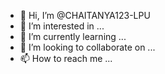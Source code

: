 - 👋 Hi, I’m @CHAITANYA123-LPU
- 👀 I’m interested in ...
- 🌱 I’m currently learning ...
- 💞️ I’m looking to collaborate on ...
- 📫 How to reach me ...

<!---
CHAITANYA123-LPU/CHAITANYA123-LPU is a ✨ special ✨ repository because its `README.md` (this file) appears on your GitHub profile.
You can click the Preview link to take a look at your changes.
--->
